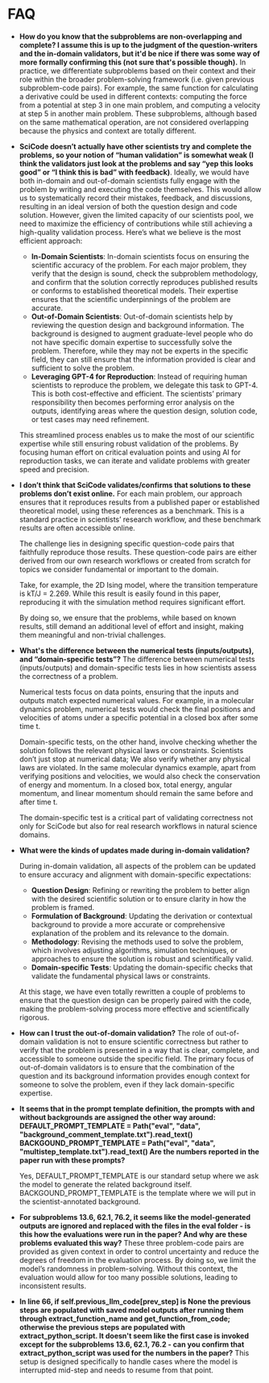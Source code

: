 # FAQ

* **How do you know that the subproblems are non-overlapping and complete? I assume this is up to the judgment of the question-writers and the in-domain validators, but it'd be nice if there was some way of more formally confirming this (not sure that's possible though).**
  In practice, we differentiate subproblems based on their context and their role within the broader problem-solving framework (i.e. given previous subproblem-code pairs). For example, the same function for calculating a derivative could be used in different contexts: computing the force from a potential at step 3 in one main problem, and computing a velocity at step 5 in another main problem. These subproblems, although based on the same mathematical operation, are not considered overlapping because the physics and context are totally different.
 
* **SciCode doesn’t actually have other scientists try and complete the problems, so your notion of “human validation” is somewhat weak (I think the validators just look at the problems and say “yep this looks good” or “I think this is bad” with feedback)**. Ideally, we would have both in-domain and out-of-domain scientists fully engage with the problem by writing and executing the code themselves. This would allow us to systematically record their mistakes, feedback, and discussions, resulting in an ideal version of both the question design and code solution. However, given the limited capacity of our scientists pool, we need to maximize the efficiency of contributions while still achieving a high-quality validation process. Here’s what we believe is the most efficient approach:
    * **In-Domain Scientists**: In-domain scientists focus on ensuring the scientific accuracy of the problem. For each major problem, they verify that the design is sound, check the subproblem methodology, and confirm that the solution correctly reproduces published results or conforms to established theoretical models. Their expertise ensures that the scientific underpinnings of the problem are accurate.
    * **Out-of-Domain Scientists**: Out-of-domain scientists help by reviewing the question design and background information. The background is designed to augment graduate-level people who do not have specific domain expertise to successfully solve the problem. Therefore, while they may not be experts in the specific field, they can still ensure that the information provided is clear and sufficient to solve the problem.
    * **Leveraging GPT-4 for Reproduction**: Instead of requiring human scientists to reproduce the problem, we delegate this task to GPT-4. This is both cost-effective and efficient. The scientists’ primary responsibility then becomes performing error analysis on the outputs, identifying areas where the question design, solution code, or test cases may need refinement.

    This streamlined process enables us to make the most of our scientific expertise while still ensuring robust validation of the problems. By focusing human effort on critical evaluation points and using AI for reproduction tasks, we can iterate and validate problems with greater speed and precision.


* **I don’t think that SciCode validates/confirms that solutions to these problems don’t exist online.** For each main problem, our approach ensures that it reproduces results from a published paper or established theoretical model, using these references as a benchmark. This is a standard practice in scientists’ research workflow, and these benchmark results are often accessible online. 

    The challenge lies in designing specific question-code pairs that faithfully reproduce those results. These question-code pairs are either derived from our own research workflows or created from scratch for topics we consider fundamental or important to the domain.


    Take, for example, the 2D Ising model, where the transition temperature is kT/J = 2.269. While this result is easily found in this paper, reproducing it with the simulation method requires significant effort. 

    By doing so, we ensure that the problems, while based on known results, still demand an additional level of effort and insight, making them meaningful and non-trivial challenges.

* **What's the difference between the numerical tests (inputs/outputs), and “domain-specific tests”?** The difference between numerical tests (inputs/outputs) and domain-specific tests lies in how scientists assess the correctness of a problem.


    Numerical tests focus on data points, ensuring that the inputs and outputs match expected numerical values. For example, in a molecular dynamics problem, numerical tests would check the final positions and velocities of atoms under a specific potential in a closed box after some time t.


    Domain-specific tests, on the other hand, involve checking whether the solution follows the relevant physical laws or constraints. Scientists don’t just stop at numerical data; We also verify whether any physical laws are violated. In the same molecular dynamics example, apart from verifying positions and velocities, we would also check the conservation of energy and momentum. In a closed box, total energy, angular momentum, and linear momentum should remain the same before and after time t.


    The domain-specific test is a critical part of validating correctness not only for SciCode but also for real research workflows in natural science domains.




* **What were the kinds of updates made during in-domain validation?**

    During in-domain validation, all aspects of the problem can be updated to ensure accuracy and alignment with domain-specific expectations:

	* **Question Design**: Refining or rewriting the problem to better align with the desired scientific solution or to ensure clarity in how the problem is framed.
	* **Formulation of Background**: Updating the derivation or contextual background to provide a more accurate or comprehensive explanation of the problem and its relevance to the domain.
	* **Methodology**: Revising the methods used to solve the problem, which involves adjusting algorithms, simulation techniques, or approaches to ensure the solution is robust and scientifically valid.
	* **Domain-specific Tests**: Updating the domain-specific checks that validate the fundamental physical laws or constraints.

    At this stage, we have even totally rewritten a couple of problems to ensure that the question design can be properly paired with the code, making the problem-solving process more effective and scientifically rigorous.



* **How can I trust the out-of-domain validation?**
    The role of out-of-domain validation is not to ensure scientific correctness but rather to verify that the problem is presented in a way that is clear, complete, and accessible to someone outside the specific field. The primary focus of out-of-domain validators is to ensure that the combination of the question and its background information provides enough context for someone to solve the problem, even if they lack domain-specific expertise.



* **It seems that in the prompt template definition, the prompts with and without backgrounds are assigned the other way around:
  DEFAULT_PROMPT_TEMPLATE = Path("eval", "data", "background_comment_template.txt").read_text()
  BACKGOUND_PROMPT_TEMPLATE = Path("eval", "data", "multistep_template.txt").read_text()
Are the numbers reported in the paper run with these prompts?**

    Yes, DEFAULT_PROMPT_TEMPLATE is our standard setup where we ask the model to generate the related background itself. BACKGOUND_PROMPT_TEMPLATE is the template where we will put in the scientist-annotated background.



* **For subproblems 13.6, 62.1, 76.2, it seems like the model-generated outputs are ignored and replaced with the files in the eval folder - is this how the evaluations were run in the paper? And why are these problems evaluated this way?**
    These three problem-code pairs are provided as given context in order to control uncertainty and reduce the degrees of freedom in the evaluation process. By doing so, we limit the model’s randomness in problem-solving. Without this context, the evaluation would allow for too many possible solutions, leading to inconsistent results.



* **In line 66, if self.previous_llm_code[prev_step] is None the previous steps are populated with saved model outputs after running them through extract_function_name and get_function_from_code; otherwise the previous steps are populated with extract_python_script. It doesn't seem like the first case is invoked except for the subproblems 13.6, 62.1, 76.2 - can you confirm that extract_python_script was used for the numbers in the paper?**
    This setup is designed specifically to handle cases where the model is interrupted mid-step and needs to resume from that point.
